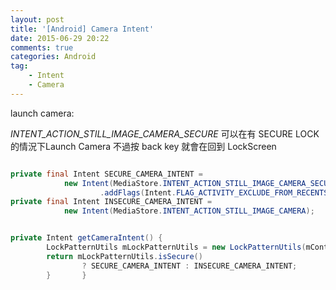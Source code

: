```yaml
---
layout: post
title: '[Android] Camera Intent'
date: 2015-06-29 20:22
comments: true
categories: Android
tag:
	- Intent
	- Camera
---
```

launch camera:

*INTENT_ACTION_STILL_IMAGE_CAMERA_SECURE* 可以在有 SECURE LOCK的情況下Launch Camera
不過按 back key 就會在回到 LockScreen

```java

private final Intent SECURE_CAMERA_INTENT =	
            new Intent(MediaStore.INTENT_ACTION_STILL_IMAGE_CAMERA_SECURE)	
                    .addFlags(Intent.FLAG_ACTIVITY_EXCLUDE_FROM_RECENTS);	
private final Intent INSECURE_CAMERA_INTENT =	
            new Intent(MediaStore.INTENT_ACTION_STILL_IMAGE_CAMERA);


private Intent getCameraIntent() {	
        LockPatternUtils mLockPatternUtils = new LockPatternUtils(mContext);	
        return mLockPatternUtils.isSecure()	
                ? SECURE_CAMERA_INTENT : INSECURE_CAMERA_INTENT;	
	    }	    }
```

